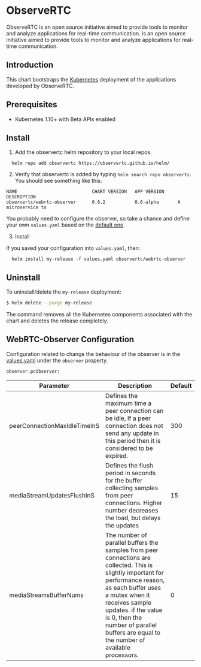 # ObserveRTC

ObserveRTC is an open source initiative aimed to provide tools to monitor and analyze applications for real-time communication. is an open source initiative aimed to 
provide tools to monitor and analyze applications for real-time communication.

## Introduction

This chart bootstraps the [Kubernetes](http://kubernetes.io) deployment of the applications 
developed by ObserveRTC.

## Prerequisites

* Kubernetes 1.10+ with Beta APIs enabled

## Install

1. Add the observertc helm repository to your local repos.

```shell
  helm repo add observertc https://observertc.github.io/helm/
```

2. Verify that observertc is added by typing `helm search repo observertc`.
   You should see something like this:
```shell
NAME                            CHART VERSION   APP VERSION     DESCRIPTION                                       
observertc/webrtc-observer      0.6.2           0.6-alpha       A microservice to
```

You probably need to configure the observer, so take a chance
and define your own `values.yaml` based on the [default one](https://github.com/ObserveRTC/helm/blob/main/webrtc-observer/values.yaml).

3. Install

If you saved your configuration into `values.yaml`, then:
```shell
  helm install my-release -f values.yaml observertc/webrtc-observer
```

## Uninstall

To uninstall/delete the `my-release` deployment:

```bash
$ helm delete --purge my-release
```
The command removes all the Kubernetes components associated with the chart and deletes the release completely.

## WebRTC-Observer Configuration

Configuration related to change the behaviour of the observer is in the [values.yaml](https://github.com/ObserveRTC/helm/blob/main/webrtc-observer/values.yaml) 
under the `observer` property. 

`observer.pcObserver:`

| Parameter                    | Description                                                                                                                                                                                                                                                                                             | Default |
|------------------------------|---------------------------------------------------------------------------------------------------------------------------------------------------------------------------------------------------------------------------------------------------------------------------------------------------------|---------|
| peerConnectionMaxIdleTimeInS | Defines the maximum time a peer connection can be idle, If a peer connection does not send any update in this period then it is considered to be expired.                                                                                                                                               | 300     |
| mediaStreamUpdatesFlushInS   | Defines the flush period in seconds for the buffer collecting samples from peer connections. Higher number decreases the load, but delays the updates                                                                                                                                                   | 15      |
| mediaStreamsBufferNums       | The number of parallel buffers the samples from peer connections are collected. This is slightly important for performance reason, as each buffer uses a mutex when it receives sample updates. if the value is 0, then the number of parallel buffers are equal to the number of available processors. | 0       |


